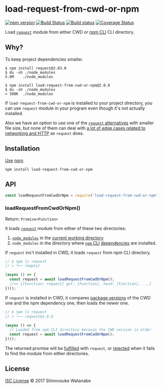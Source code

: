 # load-request-from-cwd-or-npm

[![npm version](https://img.shields.io/npm/v/load-request-from-cwd-or-npm.svg)](https://www.npmjs.com/package/load-request-from-cwd-or-npm)
[![Build Status](https://travis-ci.org/shinnn/load-request-from-cwd-or-npm.svg?branch=master)](https://travis-ci.org/shinnn/load-request-from-cwd-or-npm)
[![Build status](https://ci.appveyor.com/api/projects/status/6iihj63cx8t3pkf6/branch/master?svg=true)](https://ci.appveyor.com/project/ShinnosukeWatanabe/load-request-from-cwd-or-npm/branch/master)
[![Coverage Status](https://img.shields.io/coveralls/shinnn/load-request-from-cwd-or-npm.svg)](https://coveralls.io/github/shinnn/load-request-from-cwd-or-npm)

Load [`request`](https://www.npmjs.com/package/request) module from either CWD or [npm CLI](https://www.npmjs.com/) CLI directory.

## Why?

To keep project dependencies smaller.

```console
$ npm install request@2.83.0
$ du -sh ./node_modules
5.6M	./node_modules
```

```
$ npm install load-request-from-cwd-or-npm@2.0.0
$ du -sh ./node_modules
> 300K	./node_modules
```

If `load-request-from-cwd-or-npm` is installed to your project directory, you can use `request` module in your program even though it's not actually installed.

Also we have an option to use one of the [`request` alternatives](https://www.npmjs.com/browse/keyword/request) with smaller file size, but none of them can deal with [a lot of edge cases related to networking and HTTP](https://github.com/request/request/tree/master/tests) as `request` does.

## Installation

[Use](https://docs.npmjs.com/cli/install) [npm](https://docs.npmjs.com/getting-started/what-is-npm).

```
npm install load-request-from-cwd-or-npm
```

## API

```javascript
const loadRequestFromCwdOrNpm = require('load-request-from-cwd-or-npm');
```

### loadRequestFromCwdOrNpm()

Return: `Promise<Function>`

It loads [`request`](https://github.com/request/request) module from either of these two directories:

1. [`node_modules`](https://docs.npmjs.com/files/folders#node-modules) in the [current working directory](https://nodejs.org/api/process.html#process_process_cwd)
2. `node_modules` in the directory where [`npm` CLI](https://github.com/npm/npm) [dependencies](https://github.com/npm/npm/blob/v5.6.0/package.json#L36-L131) are installed.

If `request` ins't installed in CWD, it loads `request` from npm CLI directory.

```javascript
// $ npm ls request
// > └── (empty)

(async () => {
  const request = await loadRequestFromCwdOrNpm();
  //=> {[Function: request] get: [Function], head: [Function], ...}
})();
```

If `request` is installed in CWD, it compares [package versions](https://docs.npmjs.com/files/package.json#version) of the CWD one and the npm dependency one, then loads the newer one.

```javascript
// $ npm ls request
// > └── request@1.9.9

(async () => {
  // Loaded from npm CLI directory because the CWD version is older
  const request = await loadRequestFromCwdOrNpm();
})();
```

The returned promise will be [fulfilled](https://promisesaplus.com/#point-26) with `request`, or [rejected](https://promisesaplus.com/#point-30) when it fails to find the module from either directories.

## License

[ISC License](./LICENSE) © 2017 Shinnosuke Watanabe
